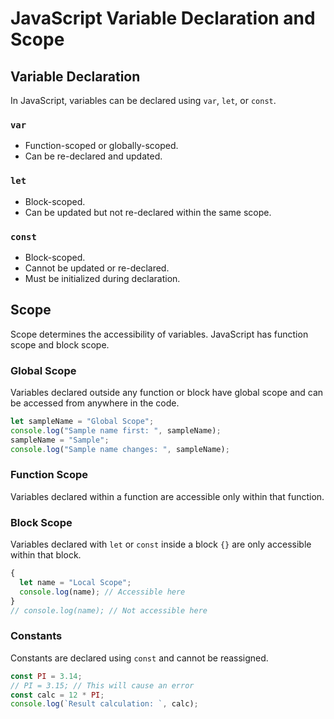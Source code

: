 # JavaScript Variable Declaration and Scope

## Variable Declaration

In JavaScript, variables can be declared using `var`, `let`, or `const`.

### `var`
- Function-scoped or globally-scoped.
- Can be re-declared and updated.

### `let`
- Block-scoped.
- Can be updated but not re-declared within the same scope.

### `const`
- Block-scoped.
- Cannot be updated or re-declared.
- Must be initialized during declaration.


## Scope

Scope determines the accessibility of variables. JavaScript has function scope and block scope.

### Global Scope
Variables declared outside any function or block have global scope and can be accessed from anywhere in the code.

```javascript
let sampleName = "Global Scope";
console.log("Sample name first: ", sampleName);
sampleName = "Sample";
console.log("Sample name changes: ", sampleName);
```

### Function Scope
Variables declared within a function are accessible only within that function.

### Block Scope
Variables declared with `let` or `const` inside a block `{}` are only accessible within that block.

```javascript
{
  let name = "Local Scope";
  console.log(name); // Accessible here
}
// console.log(name); // Not accessible here
```

### Constants
Constants are declared using `const` and cannot be reassigned.

```javascript
const PI = 3.14;
// PI = 3.15; // This will cause an error
const calc = 12 * PI;
console.log(`Result calculation: `, calc);
```
